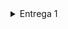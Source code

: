 </details>


<details>
  
# RateHUB
Sistema de Avaliação de Filmes ou Livros em Django.

RateHUB é um software desenvolvido no framework Django, projetado para oferecer uma plataforma de avaliação e recomendação de filmes e livros. O sistema permite que os usuários criem contas, avaliem conteúdos com notas de 1 a 5 estrelas, deixem comentários e recebam recomendações personalizadas com base em suas preferências. A interface é intuitiva e fácil de navegar, proporcionando uma experiência simples e eficiente para os usuários. Além disso, administradores têm a capacidade de cadastrar novos conteúdos e gerenciar comentários, garantindo um ambiente organizado e de qualidade para todos os participantes.

<summary>Entrega 1</summary>

<br>

###  Jira Backlog

  ![Backlog ProjetoFDS E1](https://github.com/user-attachments/assets/e59a553f-abfd-46b8-a954-a733f5ccd03d)

<br>

###  Jira Board 

  ![Quadro Scrum ProjetoFDS E1](https://github.com/user-attachments/assets/3b76db44-c798-4570-8cc8-de2777e0faf6)

<br>

###  Prototipação Lo-Fi

<p style="text-align: center; text-decoration: none;">
  <a href="https://www.figma.com/design/wTTIoAeH4rntdXPO1dhnbd/Untitled?node-id=0-1&t=ZKIAaW4zOOqN18Ek-1" style="text-decoration: none;">
    <span>🔗 Figma</span>
  </a>
</p>

<br>

###  Screencast do Protótipo

<p style="text-align: center; text-decoration: none;">
  <a href="https://youtu.be/0ZEEHVqYnFA" style="text-decoration: none;">
    <span>🔗 Screencast do protótipo Lo-Fi (1)</span>
  </a>
</p>

<br>

###  Histórias de usuário

<p style="text-align: center; text-decoration: none;">
  <a href="https://docs.google.com/document/d/1C1ATiOkRgh8XGtK15K-kD0kUU0PCHFfOijy_YYP672U/edit?usp=sharing" style="text-decoration: none;">
    <span>🔗 Histórias de usuário</span>
  </a>
</p>

<br>
